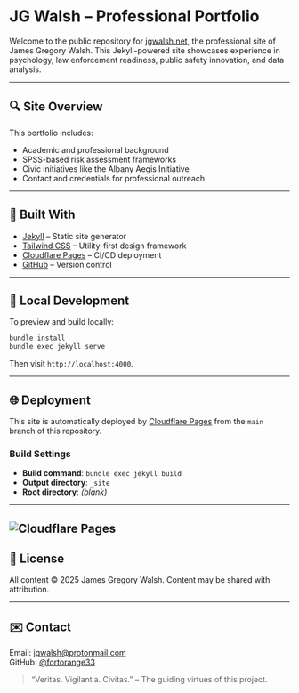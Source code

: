 # JG Walsh – Professional Portfolio

Welcome to the public repository for [jgwalsh.net](https://jgwalsh.net), the professional site of James Gregory Walsh. This Jekyll-powered site showcases experience in psychology, law enforcement readiness, public safety innovation, and data analysis.

---

## 🔍 Site Overview

This portfolio includes:

- Academic and professional background
- SPSS-based risk assessment frameworks
- Civic initiatives like the Albany Aegis Initiative
- Contact and credentials for professional outreach

---

## 🧰 Built With

- [Jekyll](https://jekyllrb.com/) – Static site generator
- [Tailwind CSS](https://tailwindcss.com/) – Utility-first design framework
- [Cloudflare Pages](https://pages.cloudflare.com/) – CI/CD deployment
- [GitHub](https://github.com/fortorange33) – Version control

---

## 🚀 Local Development

To preview and build locally:

```bash
bundle install
bundle exec jekyll serve
```
Then visit `http://localhost:4000`.

---

## 🌐 Deployment

This site is automatically deployed by [Cloudflare Pages](https://dash.cloudflare.com/) from the `main` branch of this repository.

### Build Settings
- **Build command**: `bundle exec jekyll build`
- **Output directory**: `_site`
- **Root directory**: *(blank)*

---
![Cloudflare Pages](https://img.shields.io/badge/Cloudflare-Pages-success?logo=cloudflare&style=flat-square)
---

## 📄 License
All content © 2025 James Gregory Walsh. Content may be shared with attribution.

---

## ✉️ Contact
Email: [jgwalsh@protonmail.com](mailto:jgwalsh@protonmail.com)  
GitHub: [@fortorange33](https://github.com/fortorange33)

> “Veritas. Vigilantia. Civitas.” – The guiding virtues of this project.


[def]: https://img.shields.io/badge/Cloudflare-Pages-success?logo=cloudflare&style=flat-square